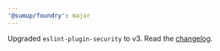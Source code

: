 ```yaml
---
'@sumup/foundry': major
---
```


Upgraded `eslint-plugin-security` to v3. Read the [changelog](https://github.com/eslint-community/eslint-plugin-security/blob/main/CHANGELOG.md).
